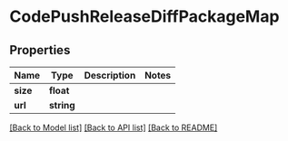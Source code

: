 # CodePushReleaseDiffPackageMap

## Properties
Name | Type | Description | Notes
------------ | ------------- | ------------- | -------------
**size** | **float** |  | 
**url** | **string** |  | 

[[Back to Model list]](../README.md#documentation-for-models) [[Back to API list]](../README.md#documentation-for-api-endpoints) [[Back to README]](../README.md)


